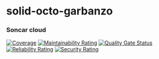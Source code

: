 # solid-octo-garbanzo


### Soncar cloud

[![Coverage](https://sonarcloud.io/api/project_badges/measure?project=Abszissex_solid-octo-garbanzo&metric=coverage)](https://sonarcloud.io/summary/new_code?id=Abszissex_solid-octo-garbanzo)
[![Maintainability Rating](https://sonarcloud.io/api/project_badges/measure?project=Abszissex_solid-octo-garbanzo&metric=sqale_rating)](https://sonarcloud.io/summary/new_code?id=Abszissex_solid-octo-garbanzo)
[![Quality Gate Status](https://sonarcloud.io/api/project_badges/measure?project=Abszissex_solid-octo-garbanzo&metric=alert_status)](https://sonarcloud.io/summary/new_code?id=Abszissex_solid-octo-garbanzo)
[![Reliability Rating](https://sonarcloud.io/api/project_badges/measure?project=Abszissex_solid-octo-garbanzo&metric=reliability_rating)](https://sonarcloud.io/summary/new_code?id=Abszissex_solid-octo-garbanzo)
[![Security Rating](https://sonarcloud.io/api/project_badges/measure?project=Abszissex_solid-octo-garbanzo&metric=security_rating)](https://sonarcloud.io/summary/new_code?id=Abszissex_solid-octo-garbanzo)